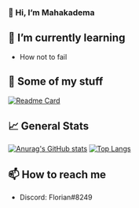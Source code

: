 ### 👋 Hi, I’m Mahakadema
## 🌱 I’m currently learning
- How not to fail
## 🔧 Some of my stuff
[![Readme Card](https://github-readme-stats.vercel.app/api/pin/?username=Mahakadema&repo=gavel-gateway-js&theme=vue-dark)](https://github.com/anuraghazra/github-readme-stats)
## 📈 General Stats
[![Anurag's GitHub stats](https://github-readme-stats.vercel.app/api?username=Mahakadema&count_private=true&show_icons=true&theme=vue-dark)](https://github.com/anuraghazra/github-readme-stats)
[![Top Langs](https://github-readme-stats.vercel.app/api/top-langs/?username=Mahakadema&layout=compact&theme=vue-dark)](https://github.com/anuraghazra/github-readme-stats)
## 📫 How to reach me
- Discord: Florian#8249
